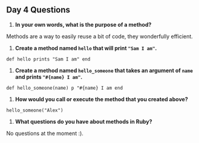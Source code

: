## Day 4 Questions

1. **In your own words, what is the purpose of a method?**

Methods are a way to easily reuse a bit of code, they wonderfully efficient.

1. **Create a method named `hello` that will print `"Sam I am"`.**

`def hello
  prints "Sam I am"
end `

1. **Create a method named `hello_someone` that takes an argument of `name` and prints `"#{name} I am"`.**

`def hello_someone(name)
  p "#{name} I am
end`

1. **How would you call or execute the method that you created above?**

`hello_someone("Alex")`

1. **What questions do you have about methods in Ruby?**

No questions at the moment :).
